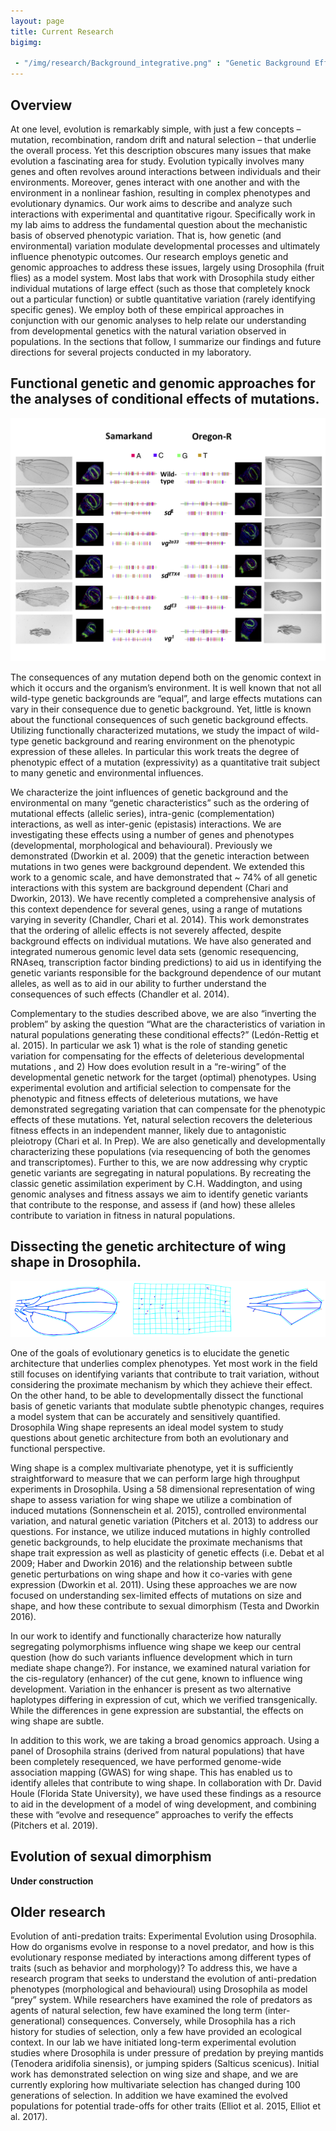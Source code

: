 ```yaml
---
layout: page
title: Current Research
bigimg:

 - "/img/research/Background_integrative.png" : "Genetic Background Effects"
---
```


## Overview

At one level, evolution is remarkably simple, with just a few concepts – mutation, recombination, random drift and natural selection – that underlie the overall process.  Yet this description obscures many issues that make evolution a fascinating area for study.  Evolution typically involves many genes and often revolves around interactions between individuals and their environments.  Moreover, genes interact with one another and with the environment in a nonlinear fashion, resulting in complex phenotypes and evolutionary dynamics.  Our work aims to describe and analyze such interactions with experimental and quantitative rigour. Specifically work in my lab aims to address the fundamental question about the mechanistic basis of observed phenotypic variation. That is, how genetic (and environmental) variation modulate developmental processes and ultimately influence phenotypic outcomes. Our research employs genetic and genomic approaches to address these issues, largely using Drosophila (fruit flies) as a model system.  Most labs that work with Drosophila study either individual mutations of large effect (such as those that completely knock out a particular function) or subtle quantitative variation (rarely identifying specific genes).  We employ both of these empirical approaches in conjunction with our genomic analyses to help relate our understanding from developmental genetics with the natural variation observed in populations. In the sections that follow, I summarize our findings and future directions for several projects conducted in my laboratory.


## Functional genetic and genomic approaches for the analyses of conditional effects of mutations.

![alt text](/img/research/Background_integrative.png "Example of genetic background effects")

The consequences of any mutation depend both on the genomic context in which it occurs and the organism’s environment. It is well known that not all wild-type genetic backgrounds are “equal”, and large effects mutations can vary in their consequence due to genetic background. Yet, little is known about the functional consequences of such genetic background effects. Utilizing functionally characterized mutations, we study the impact of wild-type genetic background and rearing environment on the phenotypic expression of these alleles. In particular this work treats the degree of phenotypic effect of a mutation (expressivity) as a quantitative trait subject to many genetic and environmental influences.

We characterize the joint influences of genetic background and the environmental on many “genetic characteristics” such as the ordering of mutational effects (allelic series), intra-genic (complementation) interactions, as well as inter-genic (epistasis) interactions. We are investigating these effects using a number of genes and phenotypes (developmental, morphological and behavioural). Previously we demonstrated (Dworkin et al. 2009) that the genetic interaction between mutations in two genes were background dependent. We extended this work to a genomic scale, and have demonstrated that ~ 74% of all genetic interactions with this system are background dependent (Chari and Dworkin, 2013). We have recently completed a comprehensive analysis of this context dependence for several genes, using a range of mutations varying in severity (Chandler, Chari et al. 2014). This work demonstrates that the ordering of allelic effects is not severely affected, despite background effects on individual mutations. We have also generated and integrated numerous genomic level data sets (genomic resequencing, RNAseq, transcription factor binding predictions) to aid us in identifying the genetic variants responsible for the background dependence of our mutant alleles, as well as to aid in our ability to further understand the consequences of such effects (Chandler et al. 2014).

Complementary to the studies described above, we are also “inverting the problem” by asking the question “What are the characteristics of variation in natural populations generating these conditional effects?” (Ledón-Rettig et al. 2015). In particular we ask 1) what is the role of standing genetic variation for compensating for the effects of deleterious developmental mutations , and 2) How does evolution result in a “re-wiring” of the developmental genetic network for the target (optimal) phenotypes. Using experimental evolution and artificial selection to compensate for the phenotypic and fitness effects of deleterious mutations, we have demonstrated segregating variation that can compensate for the phenotypic effects of these mutations. Yet, natural selection recovers the deleterious fitness effects in an independent manner, likely due to antagonistic pleiotropy (Chari et al. In Prep). We are also genetically and developmentally characterizing these populations (via resequencing of both the genomes and transcriptomes). Further to this, we are now addressing why cryptic genetic variants are segregating in natural populations. By recreating the classic genetic assimilation experiment by C.H. Waddington, and using genomic analyses and fitness assays we aim to identify genetic variants that contribute to the response, and assess if (and how) these alleles contribute to variation in fitness in natural populations.

## Dissecting the genetic architecture of wing shape in Drosophila.

![alt text](/img/research/ptc_three_views.png "Natural and lab induced genetic variants in the Patched gene influence Drosophila wing shape in similar ways")

One of the goals of evolutionary genetics is to elucidate the genetic architecture that underlies complex phenotypes. Yet most work in the field still focuses on identifying variants that contribute to trait variation, without considering the proximate mechanism by which they achieve their effect. On the other hand, to be able to developmentally dissect the functional basis of genetic variants that modulate subtle phenotypic changes, requires a model system that can be accurately and sensitively quantified. Drosophila Wing shape represents an ideal model system to study questions about genetic architecture from both an evolutionary and functional perspective.

Wing shape is a complex multivariate phenotype, yet it is sufficiently straightforward to measure that we can perform large high throughput experiments in Drosophila.  Using a 58 dimensional representation of wing shape to assess variation for wing shape we utilize a combination of induced mutations (Sonnenschein et al. 2015), controlled environmental variation, and natural genetic variation (Pitchers et al. 2013) to address our questions. For instance, we utilize induced mutations in highly controlled genetic backgrounds, to help elucidate the proximate mechanisms that shape trait expression as well as plasticity of genetic effects (i.e. Debat et al 2009; Haber and Dworkin 2016) and the relationship between subtle genetic perturbations on wing shape and how it co-varies with gene expression (Dworkin et al. 2011). Using these approaches we are now focused on understanding sex-limited effects of mutations on size and shape, and how these contribute to sexual dimorphism (Testa and Dworkin 2016).

In our work to identify and functionally characterize how naturally segregating polymorphisms influence wing shape we keep our central question (how do such variants influence development which in turn mediate shape change?). For instance, we examined natural variation for the cis-regulatory (enhancer) of the cut gene, known to influence wing development. Variation in the enhancer is present as two alternative haplotypes differing in expression of cut, which we verified transgenically.  While the differences in gene expression are substantial, the effects on wing shape are subtle.

In addition to this work, we are taking a broad genomics approach. Using a panel of Drosophila strains (derived from natural populations) that have been completely resequenced, we have performed genome-wide association mapping (GWAS) for wing shape. This has enabled us to identify alleles that contribute to wing shape. In collaboration with Dr. David Houle (Florida State University), we have used these findings as a resource to aid in the development of a model of wing development, and combining these with “evolve and resequence” approaches to verify the effects (Pitchers et al. 2019).

## Evolution of sexual dimorphism

**Under construction**

## Older research

Evolution of anti-predation traits: Experimental Evolution using Drosophila.
How do organisms evolve in response to a novel predator, and how is this evolutionary response mediated by interactions among different types of traits (such as behavior and morphology)?  To address this, we have a research program that seeks to understand the evolution of anti-predation phenotypes (morphological and behavioural) using Drosophila as model “prey” system. While researchers have examined the role of predators as agents of natural selection, few have examined the long term (inter-generational) consequences. Conversely, while Drosophila has a rich history for studies of selection, only a few have provided an ecological context. In our lab we have initiated long-term experimental evolution studies where Drosophila is under pressure of predation by preying mantids (Tenodera aridifolia sinensis), or jumping spiders (Salticus scenicus). Initial work has demonstrated selection on wing size and shape, and we are currently exploring how multivariate selection has changed during 100 generations of selection. In addition we have examined the evolved populations for potential trade-offs for other traits (Elliot et al. 2015, Elliot et al. 2017).
